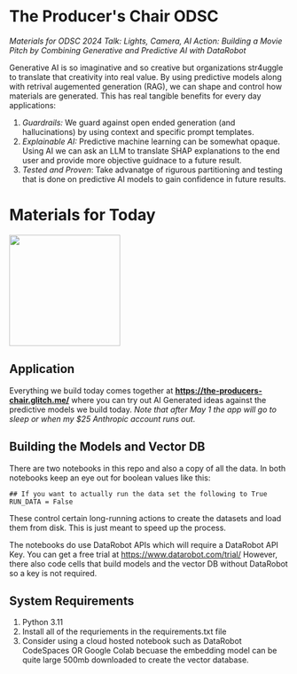 # The Producer's Chair ODSC

*Materials for ODSC 2024 Talk: Lights, Camera, AI Action: Building a Movie Pitch by Combining Generative and Predictive AI with DataRobot*

Generative AI is so imaginative and so creative but organizations str4uggle to translate that creativity into real value. By using predictive models along with retrival augemented generation (RAG), we can shape and control how materials are generated. This has real tangible benefits for every day applications: 

1. *Guardrails:* We guard against open ended generation (and hallucinations) by using context and specific prompt templates. 
2. *Explainable AI:* Predictive machine learning can be somewhat opaque. Using AI we can ask an LLM to translate SHAP explanations to the end user and provide more objective guidnace to a future result. 
3. *Tested and Proven*: Take advanatge of rigurous partitioning and testing that is done on predictive AI models to gain confidence in future results. 

# Materials for Today

<img src="TheLastHorizon.png" width="200px"></img>


## Application

Everything we build today comes together at **https://the-producers-chair.glitch.me/** where you can try out AI Generated ideas against the predictive models we build today. *Note that after May 1 the app will go to sleep or when my $25 Anthropic account runs out*. 

## Building the Models and Vector DB

There are two notebooks in this repo and also a copy of all the data. In both notebooks keep an eye out for boolean values like this: 

```
## If you want to actually run the data set the following to True
RUN_DATA = False
```
These control certain long-running actions to create the datasets and load them from disk. This is just meant to speed up the process. 

The notebooks do use DataRobot APIs which will require a DataRobot API Key. You can get a free trial at https://www.datarobot.com/trial/ However, there also code cells that build models and the vector DB without DataRobot so a key is not required. 


## System Requirements

1. Python 3.11
2. Install all of the requriements in the requirements.txt file
3. Consider using a cloud hosted notebook such as DataRobot CodeSpaces OR Google Colab becuase the embedding model can be quite large 500mb downloaded to create the vector database. 